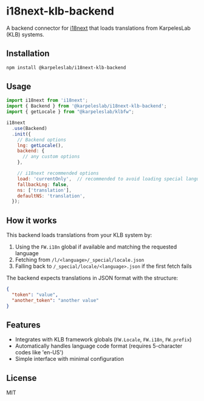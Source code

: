 # i18next-klb-backend

A backend connector for [i18next](https://www.i18next.com/) that loads translations from KarpelesLab (KLB) systems.

## Installation

```bash
npm install @karpeleslab/i18next-klb-backend
```

## Usage

```javascript
import i18next from 'i18next';
import { Backend } from '@karpeleslab/i18next-klb-backend';
import { getLocale } from "@karpeleslab/klbfw";

i18next
  .use(Backend)
  .init({
    // Backend options
    lng: getLocale(),
    backend: {
      // any custom options
    },

    // i18next recommended options
    load: 'currentOnly',  // recommended to avoid loading special languages
    fallbackLng: false,
    ns: ['translation'],
    defaultNS: 'translation',
  });
```

## How it works

This backend loads translations from your KLB system by:

1. Using the `FW.i18n` global if available and matching the requested language
2. Fetching from `/l/<language>/_special/locale.json`
3. Falling back to `/_special/locale/<language>.json` if the first fetch fails

The backend expects translations in JSON format with the structure:
```json
{
  "token": "value",
  "another_token": "another value"
}
```

## Features

- Integrates with KLB framework globals (`FW.Locale`, `FW.i18n`, `FW.prefix`)
- Automatically handles language code format (requires 5-character codes like 'en-US')
- Simple interface with minimal configuration

## License

MIT
